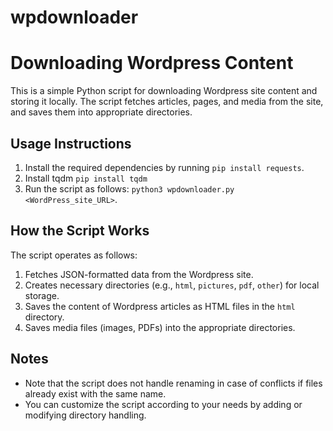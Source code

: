 # wpdownloader
# Downloading Wordpress Content

This is a simple Python script for downloading Wordpress site content and storing it locally. The script fetches articles, pages, and media from the site, and saves them into appropriate directories.

## Usage Instructions

1. Install the required dependencies by running `pip install requests`.
2. Install tqdm `pip install tqdm`
3. Run the script as follows: `python3 wpdownloader.py <WordPress_site_URL>`.

## How the Script Works

The script operates as follows:

1. Fetches JSON-formatted data from the Wordpress site.
2. Creates necessary directories (e.g., `html`, `pictures`, `pdf`, `other`) for local storage.
3. Saves the content of Wordpress articles as HTML files in the `html` directory.
4. Saves media files (images, PDFs) into the appropriate directories.

## Notes

- Note that the script does not handle renaming in case of conflicts if files already exist with the same name.
- You can customize the script according to your needs by adding or modifying directory handling.
